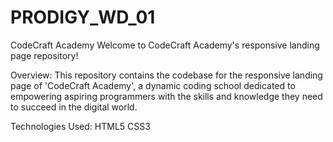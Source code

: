 # PRODIGY_WD_01

CodeCraft Academy
Welcome to CodeCraft Academy's responsive landing page repository!

Overview:
This repository contains the codebase for the responsive landing page of 'CodeCraft Academy', a dynamic coding school dedicated to empowering aspiring programmers with the skills and knowledge they need to succeed in the digital world.

Technologies Used:
HTML5
CSS3
